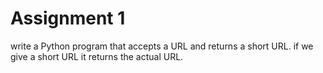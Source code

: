# Assignment 1

write a Python program that accepts a URL and returns a short URL.
if we give a short URL it returns the actual URL.
